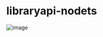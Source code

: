 # libraryapi-nodets

![image](https://user-images.githubusercontent.com/25290972/167280675-25882b13-41de-4a17-8e9f-42896ad33740.png)
